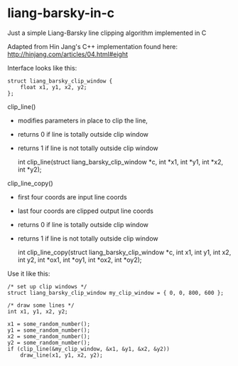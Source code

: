 liang-barsky-in-c
=================

Just a simple Liang-Barsky line clipping algorithm implemented in C

Adapted from Hin Jang's C++ implementation found here:
http://hinjang.com/articles/04.html#eight

Interface looks like this:

    struct liang_barsky_clip_window {
    	float x1, y1, x2, y2;
    };

clip_line()
 * modifies parameters in place to clip the line,
 * returns 0 if line is totally outside clip window
 * returns 1 if line is not totally outside clip window

    int clip_line(struct liang_barsky_clip_window *c,
    			int *x1, int *y1, int *x2,  int *y2);

clip_line_copy()
 * first four coords are input line coords
 * last four coords are clipped output line coords
 * returns 0 if line is totally outside clip window
 * returns 1 if line is not totally outside clip window

    int clip_line_copy(struct liang_barsky_clip_window *c,
    			int x1, int y1, int x2, int y2,
    			int *ox1, int *oy1, int *ox2, int *oy2);

Use it like this:

    /* set up clip windows */
    struct liang_barsky_clip_window my_clip_window = { 0, 0, 800, 600 };

    /* draw some lines */
    int x1, y1, x2, y2;
    
    x1 = some_random_number();
    y1 = some_random_number();
    x2 = some_random_number();
    y2 = some_random_number();
    if (clip_line(&my_clip_window, &x1, &y1, &x2, &y2))
        draw_line(x1, y1, x2, y2);

